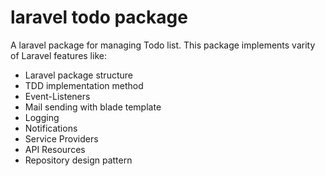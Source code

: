 # laravel todo package #

A laravel package for managing Todo list.
This package implements varity of Laravel features like:

  * Laravel package structure
  * TDD implementation method
  * Event-Listeners
  * Mail sending with blade template
  * Logging
  * Notifications
  * Service Providers
  * API Resources
  * Repository design pattern
